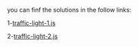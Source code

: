 you can finf the solutions in the follow links:

1-[traffic-light-1.js](traffic-light-1.js)


2-[traffic-light-2.js](traffic-light-2.js)
